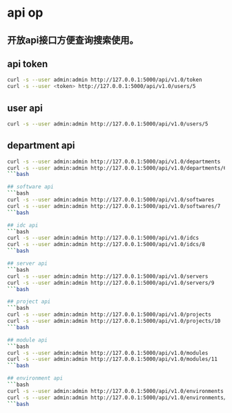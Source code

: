 # api op
开放api接口方便查询搜索使用。
------

## api token
```bash
curl -s --user admin:admin http://127.0.0.1:5000/api/v1.0/token
curl -s --user <token> http://127.0.0.1:5000/api/v1.0/users/5
```

## user api
```bash
curl -s --user admin:admin http://127.0.0.1:5000/api/v1.0/users/5
```

## department api
```bash
curl -s --user admin:admin http://127.0.0.1:5000/api/v1.0/departments
curl -s --user admin:admin http://127.0.0.1:5000/api/v1.0/departments/6
```bash

## software api
```bash
curl -s --user admin:admin http://127.0.0.1:5000/api/v1.0/softwares
curl -s --user admin:admin http://127.0.0.1:5000/api/v1.0/softwares/7
```bash

## idc api
```bash
curl -s --user admin:admin http://127.0.0.1:5000/api/v1.0/idcs
curl -s --user admin:admin http://127.0.0.1:5000/api/v1.0/idcs/8
```bash

## server api
```bash
curl -s --user admin:admin http://127.0.0.1:5000/api/v1.0/servers
curl -s --user admin:admin http://127.0.0.1:5000/api/v1.0/servers/9
```bash

## project api
```bash
curl -s --user admin:admin http://127.0.0.1:5000/api/v1.0/projects
curl -s --user admin:admin http://127.0.0.1:5000/api/v1.0/projects/10
```bash

## module api
```bash
curl -s --user admin:admin http://127.0.0.1:5000/api/v1.0/modules
curl -s --user admin:admin http://127.0.0.1:5000/api/v1.0/modules/11
```bash

## environment api
```bash
curl -s --user admin:admin http://127.0.0.1:5000/api/v1.0/environments
curl -s --user admin:admin http://127.0.0.1:5000/api/v1.0/environments/11
```bash